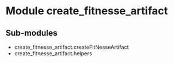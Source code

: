 Module create_fitnesse_artifact
===============================

Sub-modules
-----------
* create_fitnesse_artifact.createFitNesseArtifact
* create_fitnesse_artifact.helpers